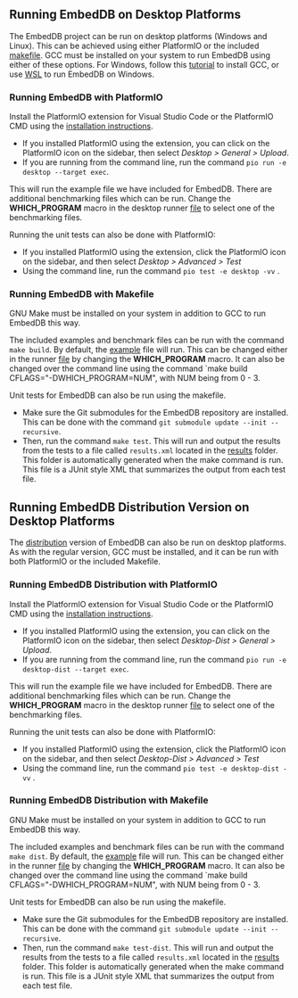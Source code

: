 ## Running EmbedDB on Desktop Platforms

The EmbedDB project can be run on desktop platforms (Windows and Linux). This can be achieved using either PlatformIO or the included [makefile](../makefile). GCC must be installed on your system to run EmbedDB using either of these options. For Windows, follow this [tutorial](https://code.visualstudio.com/docs/cpp/config-mingw) to install GCC, or use [WSL](https://learn.microsoft.com/en-us/windows/wsl/) to run EmbedDB on Windows.

### Running EmbedDB with PlatformIO

Install the PlatformIO extension for Visual Studio Code or the PlatformIO CMD using the [installation instructions](https://platformio.org/install/).
- If you installed PlatformIO using the extension, you can click on the PlatformIO icon on the sidebar, then select *Desktop > General > Upload*.
- If you are running from the command line, run the command `pio run -e desktop --target exec`.

This will run the example file we have included for EmbedDB. There are additional benchmarking files which can be run. Change the **WHICH_PROGRAM** macro in the desktop runner [file](../src/desktopMain.c) to select one of the benchmarking files.

Running the unit tests can also be done with PlatformIO:
- If you installed PlatformIO using the extension, click the PlatformIO icon on the sidebar, and then select *Desktop > Advanced > Test*
- Using the command line, run the command `pio test -e desktop -vv` .

### Running EmbedDB with Makefile

GNU Make must be installed on your system in addition to GCC to run EmbedDB this way.

The  included examples and benchmark files can be run with the command `make build`. By default, the [example](../src/embedDBExample.h) file will run. This can be changed either in the runner [file](../src/desktopMain.c) by changing the **WHICH_PROGRAM** macro. It can also be changed over the command line using the command `make build CFLAGS="-DWHICH_PROGRAM=NUM", with NUM being from 0 - 3.

Unit tests for EmbedDB can also be run using the makefile.
- Make sure the Git submodules for the EmbedDB repository are installed. This can be done with the command `git submodule update --init --recursive`. 
- Then, run the command `make test`. This will run and output the results from the tests to a file called `results.xml` located in the [results](../build/results/) folder. This folder is automatically generated when the make command is run. This file is a JUnit style XML that summarizes the output from each test file.

## Running EmbedDB Distribution Version on Desktop Platforms

The [distribution](distribution.md) version of EmbedDB can also be run on desktop platforms. As with the regular version, GCC must be installed, and it can be run with both PlatformIO or the included Makefile.

### Running EmbedDB Distribution with PlatformIO

Install the PlatformIO extension for Visual Studio Code or the PlatformIO CMD using the [installation instructions](https://platformio.org/install/).
- If you installed PlatformIO using the extension, you can click on the PlatformIO icon on the sidebar, then select *Desktop-Dist > General > Upload*.
- If you are running from the command line, run the command `pio run -e desktop-dist --target exec`.

This will run the example file we have included for EmbedDB. There are additional benchmarking files which can be run. Change the **WHICH_PROGRAM** macro in the desktop runner [file](../src/desktopMain.c) to select one of the benchmarking files.

Running the unit tests can also be done with PlatformIO:
- If you installed PlatformIO using the extension, click the PlatformIO icon on the sidebar, and then select *Desktop-Dist > Advanced > Test*
- Using the command line, run the command `pio test -e desktop-dist -vv` .

### Running EmbedDB Distribution with Makefile

GNU Make must be installed on your system in addition to GCC to run EmbedDB this way.

The included examples and benchmark files can be run with the command `make dist`. By default, the [example](../src/embedDBExample.h) file will run. This can be changed either in the runner [file](../src/desktopMain.c) by changing the **WHICH_PROGRAM** macro. It can also be changed over the command line using the command `make build CFLAGS="-DWHICH_PROGRAM=NUM", with NUM being from 0 - 3.

Unit tests for EmbedDB can also be run using the makefile.
- Make sure the Git submodules for the EmbedDB repository are installed. This can be done with the command `git submodule update --init --recursive`. 
- Then, run the command `make test-dist`. This will run and output the results from the tests to a file called `results.xml` located in the [results](../build/results/) folder. This folder is automatically generated when the make command is run. This file is a JUnit style XML that summarizes the output from each test file.
